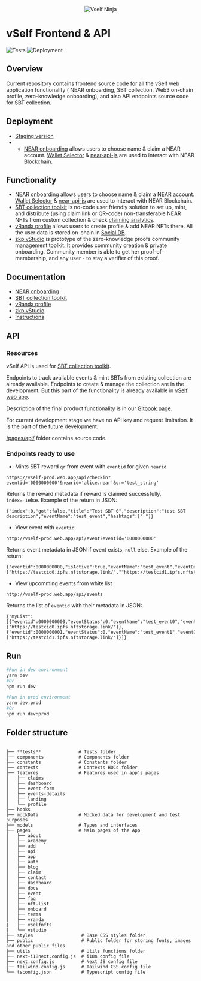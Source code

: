 <p align="center">
  <img src="https://vself.app/ninja2.png" alt="Vself Ninja"/>
</p>

# vSelf Frontend & API

![Tests](https://github.com/vself-project/vself-beta/actions/workflows/pre-deploy-test.yml/badge.svg)
![Deployment](https://github.com/vself-project/vself-beta/actions/workflows/firebase-hosting-deploy.yml/badge.svg)

## Overview 

Current repository contains frontend source code for all the vSelf web application functionality ( NEAR onboarding, SBT collection, Web3 on-chain profile, zero-knowledge onboarding), and also API endpoints source code for SBT collection. 

## Deployment

- [Staging version]([https://testnet.vself.app](https://brands.vself.app/))
- - [NEAR onboarding](https://vself.app/onboard) allows users to choose name & claim a NEAR account. [Wallet Selector](https://docs.near.org/tools/wallet-selector) & [near-api-js](https://docs.near.org/tools/near-api-js/quick-reference) are used to interact with NEAR Blockchain.

## Functionality 

- [NEAR onboarding](https://vself.app/onboard) allows users to choose name & claim a NEAR account. [Wallet Selector](https://docs.near.org/tools/wallet-selector) & [near-api-js](https://docs.near.org/tools/near-api-js/quick-reference) are used to interact with NEAR Blockchain.
- [SBT collection toolkit](https://vself.app/add) is no-code user friendly solution to set up, mint, and distribute (using claim link or QR-code) non-transferable NEAR NFTs from custom collection & check [claiming analytics](https://vself.app/dashboard).
- [vRanda profile](https://vself.app/vranda) allows users to create profile & add NEAR NFTs there. All the user data is stored on-chain in [Social DB](https://github.com/NearSocial/social-db).
- [zkp vStudio](https://vself.app/vstudio) is prototype of the zero-knowledge proofs community management toolkit. It provides community creation & private onboarding. Community member is able to get her proof-of-membership, and any user - to stay a verifier of this proof.

## Documentation

- [NEAR onboarding](https://vself-project.gitbook.io/vself-project-documentation/)
- [SBT collection toolkit](https://vself-project.gitbook.io/vself-project-documentation/sbt-collection-toolkit)
- [vRanda profile](https://vself-project.gitbook.io/vself-project-documentation/user-profile-toolkit/near-nft-based-profile)
- [zkp vStudio](https://vself-project.gitbook.io/vself-project-documentation/community-management-toolkit/private-community)
- [Instructions](https://vself-project.gitbook.io/vself-project-documentation/v/instructions/)

## API

### Resources

vSelf API is used for [SBT collection toolkit](https://vself-project.gitbook.io/vself-project-documentation/sbt-collection-toolkit).

Endpoints to track available events & mint SBTs from existing collection are already available. Endpoints to create & manage the collection are in the development. But this part of the functionality is already available in [vSelf web app](https://vself.app/add).

Description of the final product functionality is in our [Gitbook page](https://vself-project.gitbook.io/vself-project-documentation/sbt-collection-toolkit/vself-api-for-collections).

For current development stage we have no API key and request limitation. It is the part of the future development.

[/pages/api/]() folder contains source code.

### Endpoints ready to use

- Mints SBT reward `qr` from event with `eventid` for given `nearid`

```
https://vself-prod.web.app/api/checkin?eventid='0000000000'&nearid='alice.near'&qr='test_string'
```

Returns the reward metadata if reward is claimed successfully, `index=-1`else. Example of the return in JSON:

```
{"index":0,"got":false,"title":"Test SBT 0","description":"test SBT description","eventName":"test_event","hashtags":[" "]}
```

- View event with `eventid`

```
http://vself-prod.web.app/api/event?eventid='0000000000'
```

Returns event metadata in JSON if event exists, `null` else. Example of the return:

```
{"eventid":0000000000,"isActive":true,"eventName":"test_event","eventDescription":"test_descr","rewardLinks":["https://testcid0.ipfs.nftstorage.link/",""https://testcid1.ipfs.nftstorage.link/"]}
```

- View upcomming events from white list

```
http://vself-prod.web.app/api/events
```

Returns the list of `eventid` with their metadata in JSON:

```
{"myList":[{"eventid":0000000000,"eventStatus":0,"eventName":"test_event0","eventDescription":"","rewardLinks":["https://testcid0.ipfs.nftstorage.link/"]},{"eventid":0000000001,"eventStatus":0,"eventName":"test_event1","eventDescription":"","rewardLinks":["https://testcid1.ipfs.nftstorage.link/"]}]}
```

## Run

```bash
#Run in dev environment
yarn dev
#Or
npm run dev

#Run in prod environment
yarn dev:prod
#Or
npm run dev:prod
```

## Folder structure

```

├── **tests**              # Tests folder
├── components             # Components folder
├── constants              # Constants folder
├── contexts               # Contexts HOCs folder
├── features               # Features used in app's pages
│   ├── claims
│   ├── dashboard
│   ├── event-form
│   ├── events-details
│   ├── landing
│   └── profile
├── hooks
├── mockData               # Mocked data for development and test purposes
├── models                 # Types and interfaces
├── pages                  # Main pages of the App
│   ├── about
│   ├── academy
│   ├── add
│   ├── api
│   ├── app
│   ├── auth
│   ├── blog
│   ├── claim
│   ├── contact
│   ├── dashboard
│   ├── docs
│   ├── event
│   ├── faq
│   ├── nft-list
│   ├── onboard
│   ├── terms
│   ├── vranda
|   ├── vselfnfts
|   └── vstudio
├── styles                  # Base CSS styles folder
├── public                  # Public folder for storing fonts, images and other public files
├── utils                   # Utils functions folder
├── next-i18next.config.js  # i18n config file
├── next.config.js          # Next JS config file
├── tailwind.config.js      # Tailwind CSS config file
└── tsconfig.json           # Typescript config file
```
